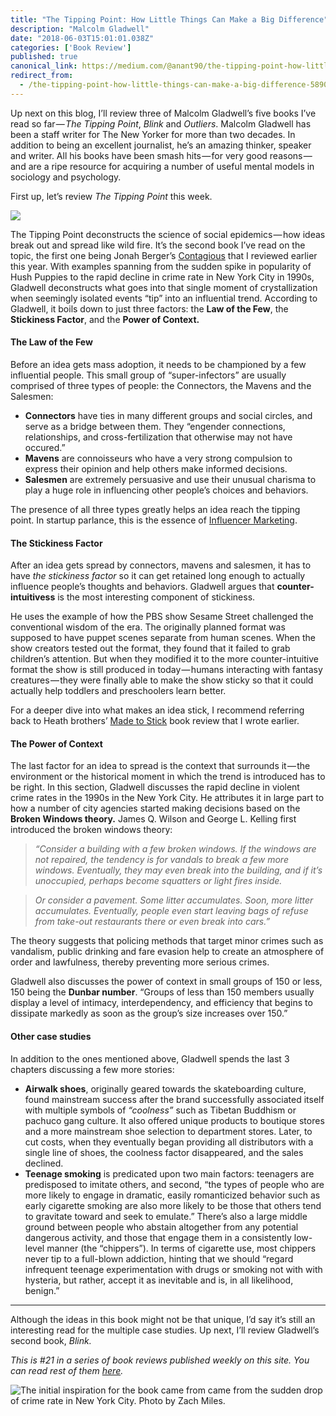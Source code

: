 ```yaml
---
title: "The Tipping Point: How Little Things Can Make a Big Difference"
description: "Malcolm Gladwell"
date: "2018-06-03T15:01:01.038Z"
categories: ['Book Review']
published: true
canonical_link: https://medium.com/@anant90/the-tipping-point-how-little-things-can-make-a-big-difference-58903e0f05c7
redirect_from:
  - /the-tipping-point-how-little-things-can-make-a-big-difference-58903e0f05c7
---
```


Up next on this blog, I’ll review three of Malcolm Gladwell’s five books I’ve read so far — _The Tipping Point_, _Blink_ and _Outliers_. Malcolm Gladwell has been a staff writer for The New Yorker for more than two decades. In addition to being an excellent journalist, he’s an amazing thinker, speaker and writer. All his books have been smash hits — for very good reasons — and are a ripe resource for acquiring a number of useful mental models in sociology and psychology.

First up, let’s review _The Tipping Point_ this week.

![](./asset-1.jpeg)

The Tipping Point deconstructs the science of social epidemics — how ideas break out and spread like wild fire. It’s the second book I’ve read on the topic, the first one being Jonah Berger’s [Contagious](https://anantjain.dev/contagious-why-things-catch-on-c4dfa405db14) that I reviewed earlier this year. With examples spanning from the sudden spike in popularity of Hush Puppies to the rapid decline in crime rate in New York City in 1990s, Gladwell deconstructs what goes into that single moment of crystallization when seemingly isolated events “tip” into an influential trend. According to Gladwell, it boils down to just three factors: the **Law of the Few**, the **Stickiness Factor**, and the **Power of Context.**

#### The Law of the Few

Before an idea gets mass adoption, it needs to be championed by a few influential people. This small group of “super-infectors” are usually comprised of three types of people: the Connectors, the Mavens and the Salesmen:

-   **Connectors** have ties in many different groups and social circles, and serve as a bridge between them. They “engender connections, relationships, and cross-fertilization that otherwise may not have occured.”
-   **Mavens** are connoisseurs who have a very strong compulsion to express their opinion and help others make informed decisions.
-   **Salesmen** are extremely persuasive and use their unusual charisma to play a huge role in influencing other people’s choices and behaviors.

The presence of all three types greatly helps an idea reach the tipping point. In startup parlance, this is the essence of [Influencer Marketing](https://en.wikipedia.org/wiki/Influencer_marketing).

#### The Stickiness Factor

After an idea gets spread by connectors, mavens and salesmen, it has to have _the stickiness factor_ so it can get retained long enough to actually influence people’s thoughts and behaviors. Gladwell argues that **counter-intuitivess** is the most interesting component of stickiness.

He uses the example of how the PBS show Sesame Street challenged the conventional wisdom of the era. The originally planned format was supposed to have puppet scenes separate from human scenes. When the show creators tested out the format, they found that it failed to grab children’s attention. But when they modified it to the more counter-intuitive format the show is still produced in today — humans interacting with fantasy creatures — they were finally able to make the show sticky so that it could actually help toddlers and preschoolers learn better.

For a deeper dive into what makes an idea stick, I recommend referring back to Heath brothers’ [Made to Stick](https://anantjain.dev/made-to-stick-why-some-ideas-survive-and-others-die-6dbd00563d48) book review that I wrote earlier.

#### The Power of Context

The last factor for an idea to spread is the context that surrounds it — the environment or the historical moment in which the trend is introduced has to be right. In this section, Gladwell discusses the rapid decline in violent crime rates in the 1990s in the New York City. He attributes it in large part to how a number of city agencies started making decisions based on the **Broken Windows theory.** James Q. Wilson and George L. Kelling first introduced the broken windows theory:

> _“Consider a building with a few broken windows. If the windows are not repaired, the tendency is for vandals to break a few more windows. Eventually, they may even break into the building, and if it’s unoccupied, perhaps become squatters or light fires inside._

> _Or consider a pavement. Some litter accumulates. Soon, more litter accumulates. Eventually, people even start leaving bags of refuse from take-out restaurants there or even break into cars.”_

The theory suggests that policing methods that target minor crimes such as vandalism, public drinking and fare evasion help to create an atmosphere of order and lawfulness, thereby preventing more serious crimes.

Gladwell also discusses the power of context in small groups of 150 or less, 150 being the **Dunbar number**. “Groups of less than 150 members usually display a level of intimacy, interdependency, and efficiency that begins to dissipate markedly as soon as the group’s size increases over 150.”

#### Other case studies

In addition to the ones mentioned above, Gladwell spends the last 3 chapters discussing a few more stories:

-   **Airwalk shoes**, originally geared towards the skateboarding culture, found mainstream success after the brand successfully associated itself with multiple symbols of _“coolness”_ such as Tibetan Buddhism or pachuco gang culture. It also offered unique products to boutique stores and a more mainstream shoe selection to department stores. Later, to cut costs, when they eventually began providing all distributors with a single line of shoes, the coolness factor disappeared, and the sales declined.
-   **Teenage smoking** is predicated upon two main factors: teenagers are predisposed to imitate others, and second, “the types of people who are more likely to engage in dramatic, easily romanticized behavior such as early cigarette smoking are also more likely to be those that others tend to gravitate toward and seek to emulate.” There’s also a large middle ground between people who abstain altogether from any potential dangerous activity, and those that engage them in a consistently low-level manner (the “chippers”). In terms of cigarette use, most chippers never tip to a full-blown addiction, hinting that we should “regard infrequent teenage experimentation with drugs or smoking not with with hysteria, but rather, accept it as inevitable and is, in all likelihood, benign.”

---

Although the ideas in this book might not be that unique, I’d say it’s still an interesting read for the multiple case studies. Up next, I’ll review Gladwell’s second book, _Blink._

_This is #21 in a series of book reviews published weekly on this site. You can read rest of them_ [_here_](https://anantjain.dev/tagged/books)_._

![The initial inspiration for the book came from came from the sudden drop of crime rate in New York City. Photo by [Zach Miles](https://unsplash.com/@zachmiles).](./asset-2.png)
